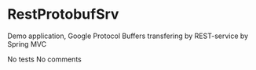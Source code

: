RestProtobufSrv
===============
Demo application, Google Protocol Buffers transfering by REST-service by Spring MVC
<p/>
No tests
No comments
